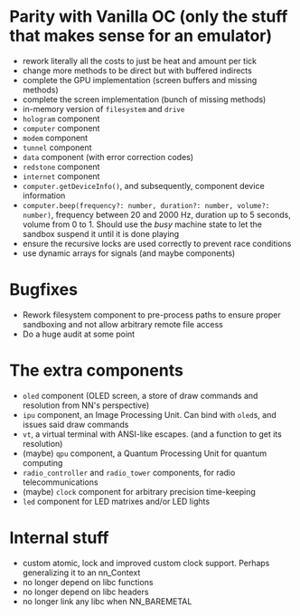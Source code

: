 # Parity with Vanilla OC (only the stuff that makes sense for an emulator)

- rework literally all the costs to just be heat and amount per tick
- change more methods to be direct but with buffered indirects
- complete the GPU implementation (screen buffers and missing methods)
- complete the screen implementation (bunch of missing methods)
- in-memory version of `filesystem` and `drive`
- `hologram` component
- `computer` component
- `modem` component
- `tunnel` component
- `data` component (with error correction codes)
- `redstone` component
- `internet` component
- `computer.getDeviceInfo()`, and subsequently, component device information
- `computer.beep(frequency?: number, duration?: number, volume?: number)`, frequency between 20 and 2000 Hz, duration up to 5 seconds, volume from 0 to 1.
Should use the *busy* machine state to let the sandbox suspend it until it is done playing
- ensure the recursive locks are used correctly to prevent race conditions
- use dynamic arrays for signals (and maybe components)

# Bugfixes

- Rework filesystem component to pre-process paths to ensure proper sandboxing and not allow arbitrary remote file access
- Do a huge audit at some point

# The extra components

- `oled` component (OLED screen, a store of draw commands and resolution from NN's perspective)
- `ipu` component, an Image Processing Unit. Can bind with `oled`s, and issues said draw commands
- `vt`, a virtual terminal with ANSI-like escapes. (and a function to get its resolution)
- (maybe) `qpu` component, a Quantum Processing Unit for quantum computing
- `radio_controller` and `radio_tower` components, for radio telecommunications
- (maybe) `clock` component for arbitrary precision time-keeping
- `led` component for LED matrixes and/or LED lights

# Internal stuff

- custom atomic, lock and improved custom clock support. Perhaps generalizing it to an nn_Context
- no longer depend on libc functions
- no longer depend on libc headers
- no longer link any libc when NN_BAREMETAL
